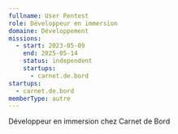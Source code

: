 ```yaml
---
fullname: User Pentest
role: Développeur en immersion
domaine: Développement
missions:
  - start: 2023-05-09
    end: 2025-05-14
    status: independent
    startups:
      - carnet.de.bord
startups:
  - carnet.de.bord
memberType: autre
---
```

Développeur en immersion chez Carnet de Bord
